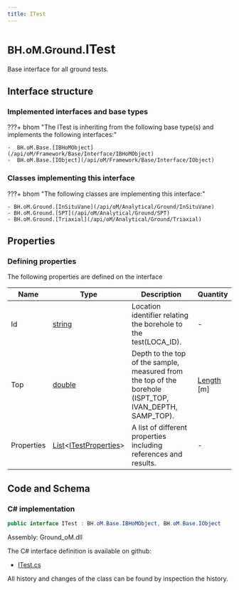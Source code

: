 ```yaml
---
title: ITest
---
```


# <small>BH.oM.Ground.</small>**ITest**

Base interface for all ground tests.

## Interface structure

### Implemented interfaces and base types

???+ bhom "The ITest is inheriting from the following base type(s) and implements the following interfaces:"

    -  BH.oM.Base.[IBHoMObject](/api/oM/Framework/Base/Interface/IBHoMObject)
    -  BH.oM.Base.[IObject](/api/oM/Framework/Base/Interface/IObject)


### Classes implementing this interface

???+ bhom "The following classes are implementing this interface:"

    - BH.oM.Ground.[InSituVane](/api/oM/Analytical/Ground/InSituVane)
    - BH.oM.Ground.[SPT](/api/oM/Analytical/Ground/SPT)
    - BH.oM.Ground.[Triaxial](/api/oM/Analytical/Ground/Triaxial)


## Properties



### Defining properties

The following properties are defined on the interface

| Name             | Type             | Description      | Quantity         |
|------------------|------------------|------------------|------------------|
| Id | [string](https://learn.microsoft.com/en-us/dotnet/api/System.String?view=netstandard-2.0) | Location identifier relating the borehole to the test(LOCA_ID). | - |
| Top | [double](https://learn.microsoft.com/en-us/dotnet/api/System.Double?view=netstandard-2.0) | Depth to the top of the sample, measured from the top of the borehole (ISPT_TOP, IVAN_DEPTH, SAMP_TOP). | [Length](/api/oM/Dimensional/Quantities/Attributes/Length) [m] |
| Properties | [List](https://learn.microsoft.com/en-us/dotnet/api/System.Collections.Generic.List-1?view=netstandard-2.0)&lt;[ITestProperties](/api/oM/Analytical/Ground/ITestProperties/ITestProperties)&gt; | A list of different properties including references and results. | - |


## Code and Schema

### C# implementation

``` C# title="C#"
public interface ITest : BH.oM.Base.IBHoMObject, BH.oM.Base.IObject
```

Assembly: Ground_oM.dll

The C# interface definition is available on github:

- [ITest.cs](https://github.com/BHoM/BHoM/blob/develop/Ground_oM/ITest.cs)

All history and changes of the class can be found by inspection the history.
